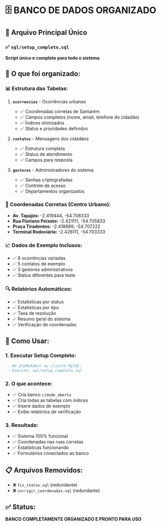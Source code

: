 # 🗄️ BANCO DE DADOS ORGANIZADO

## 📄 **Arquivo Principal Único**

### ✅ `sql/setup_completo.sql`
**Script único e completo para todo o sistema**

## 🎯 **O que foi organizado:**

### 📊 **Estrutura das Tabelas:**

1. **`ocorrencias`** - Ocorrências urbanas
   - ✅ Coordenadas corretas de Santarém
   - ✅ Campos completos (nome, email, telefone do cidadão)
   - ✅ Índices otimizados
   - ✅ Status e prioridades definidos

2. **`contatos`** - Mensagens dos cidadãos
   - ✅ Estrutura completa
   - ✅ Status de atendimento
   - ✅ Campos para resposta

3. **`gestores`** - Administradores do sistema
   - ✅ Senhas criptografadas
   - ✅ Controle de acesso
   - ✅ Departamentos organizados

### 📍 **Coordenadas Corretas (Centro Urbano):**
- **Av. Tapajós:** -2.419444, -54.708333
- **Rua Floriano Peixoto:** -2.421111, -54.705833
- **Praça Tiradentes:** -2.418889, -54.707222
- **Terminal Rodoviário:** -2.426111, -54.703333

### 📈 **Dados de Exemplo Inclusos:**
- ✅ 8 ocorrências variadas
- ✅ 5 contatos de exemplo
- ✅ 3 gestores administrativos
- ✅ Status diferentes para teste

### 🔍 **Relatórios Automáticos:**
- ✅ Estatísticas por status
- ✅ Estatísticas por tipo
- ✅ Taxa de resolução
- ✅ Resumo geral do sistema
- ✅ Verificação de coordenadas

## 🚀 **Como Usar:**

### 1. **Executar Setup Completo:**
```sql
-- No phpMyAdmin ou cliente MySQL:
-- Execute: sql/setup_completo.sql
```

### 2. **O que acontece:**
- ✅ Cria banco `cidade_aberta`
- ✅ Cria todas as tabelas com índices
- ✅ Insere dados de exemplo
- ✅ Exibe relatórios de verificação

### 3. **Resultado:**
- ✅ Sistema 100% funcional
- ✅ Coordenadas nas ruas corretas
- ✅ Estatísticas funcionando
- ✅ Formulários conectados ao banco

## 📋 **Arquivos Removidos:**
- ❌ `fix_status.sql` (redundante)
- ❌ `corrigir_coordenadas.sql` (redundante)

## ✅ **Status:**
**BANCO COMPLETAMENTE ORGANIZADO E PRONTO PARA USO**